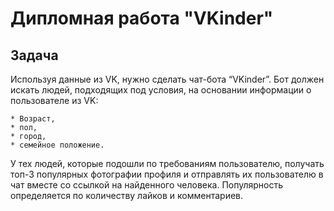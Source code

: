 # Дипломная работа "VKinder"
## Задача
Используя данные из VK, нужно сделать чат-бота “VKinder”. Бот должен искать людей, подходящих под условия, на основании информации о пользователе из VK:

    * Возраст,
    * пол,
    * город,
    * семейное положение.

У тех людей, которые подошли по требованиям пользователю, получать топ-3 популярных фотографии профиля и отправлять их пользователю в чат вместе со ссылкой на найденного человека.
Популярность определяется по количеству лайков и комментариев.

